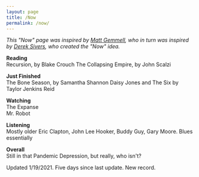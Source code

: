 ```yaml
---
layout: page
title: /Now
permalink: /now/
---
```


_This "Now" page was inspired by [Matt Gemmell](https://mattgemmell.com/now/), who in turn was inspired by [Derek Sivers](https://sive.rs/nowff), who created the "Now" idea._


**Reading**<br>
Recursion, by Blake Crouch
The Collapsing Empire, by John Scalzi


**Just Finished**<br>
The Bone Season, by Samantha Shannon
Daisy Jones and The Six by Taylor Jenkins Reid

**Watching**<br>
The Expanse<br>
Mr. Robot

**Listening**<br>
Mostly older Eric Clapton, John Lee Hooker, Buddy Guy, Gary Moore. Blues essentially

**Overall**<br>
Still in that Pandemic Depression, but really, who isn't?

<span class="updated">Updated 1/19/2021. Five days since last update. New record.</span>